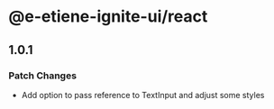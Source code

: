 # @e-etiene-ignite-ui/react

## 1.0.1

### Patch Changes

- Add option to pass reference to TextInput and adjust some styles
